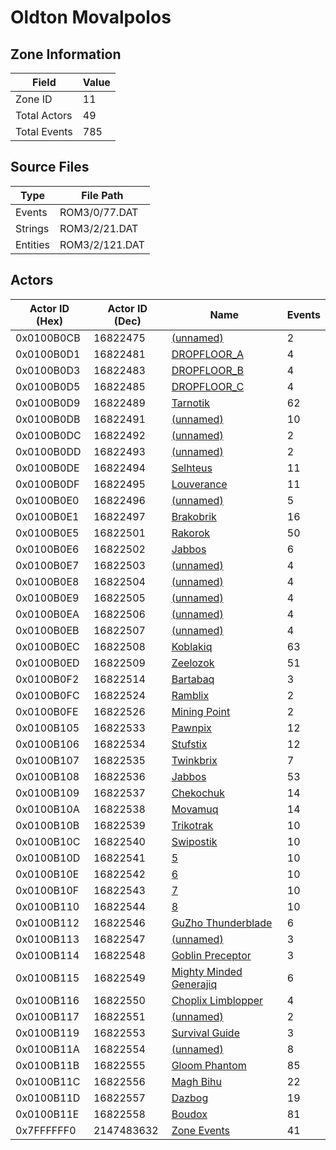 # Oldton Movalpolos

## Zone Information

| Field        |   Value |
|--------------|---------|
| Zone ID      |      11 |
| Total Actors |      49 |
| Total Events |     785 |

## Source Files

| Type     | File Path      |
|----------|----------------|
| Events   | ROM3/0/77.DAT  |
| Strings  | ROM3/2/21.DAT  |
| Entities | ROM3/2/121.DAT |

## Actors

| Actor ID (Hex)   |   Actor ID (Dec) | Name                                                                     |   Events |
|------------------|------------------|--------------------------------------------------------------------------|----------|
| 0x0100B0CB       |         16822475 | [(unnamed)](./16822475/)                                                 |        2 |
| 0x0100B0D1       |         16822481 | [DROPFLOOR_A](./16822481%20-%20DROPFLOOR_A/)                             |        4 |
| 0x0100B0D3       |         16822483 | [DROPFLOOR_B](./16822483%20-%20DROPFLOOR_B/)                             |        4 |
| 0x0100B0D5       |         16822485 | [DROPFLOOR_C](./16822485%20-%20DROPFLOOR_C/)                             |        4 |
| 0x0100B0D9       |         16822489 | [Tarnotik](./16822489%20-%20Tarnotik/)                                   |       62 |
| 0x0100B0DB       |         16822491 | [(unnamed)](./16822491/)                                                 |       10 |
| 0x0100B0DC       |         16822492 | [(unnamed)](./16822492/)                                                 |        2 |
| 0x0100B0DD       |         16822493 | [(unnamed)](./16822493/)                                                 |        2 |
| 0x0100B0DE       |         16822494 | [Selhteus](./16822494%20-%20Selhteus/)                                   |       11 |
| 0x0100B0DF       |         16822495 | [Louverance](./16822495%20-%20Louverance/)                               |       11 |
| 0x0100B0E0       |         16822496 | [(unnamed)](./16822496/)                                                 |        5 |
| 0x0100B0E1       |         16822497 | [Brakobrik](./16822497%20-%20Brakobrik/)                                 |       16 |
| 0x0100B0E5       |         16822501 | [Rakorok](./16822501%20-%20Rakorok/)                                     |       50 |
| 0x0100B0E6       |         16822502 | [Jabbos](./16822502%20-%20Jabbos/)                                       |        6 |
| 0x0100B0E7       |         16822503 | [(unnamed)](./16822503/)                                                 |        4 |
| 0x0100B0E8       |         16822504 | [(unnamed)](./16822504/)                                                 |        4 |
| 0x0100B0E9       |         16822505 | [(unnamed)](./16822505/)                                                 |        4 |
| 0x0100B0EA       |         16822506 | [(unnamed)](./16822506/)                                                 |        4 |
| 0x0100B0EB       |         16822507 | [(unnamed)](./16822507/)                                                 |        4 |
| 0x0100B0EC       |         16822508 | [Koblakiq](./16822508%20-%20Koblakiq/)                                   |       63 |
| 0x0100B0ED       |         16822509 | [Zeelozok](./16822509%20-%20Zeelozok/)                                   |       51 |
| 0x0100B0F2       |         16822514 | [Bartabaq](./16822514%20-%20Bartabaq/)                                   |        3 |
| 0x0100B0FC       |         16822524 | [Ramblix](./16822524%20-%20Ramblix/)                                     |        2 |
| 0x0100B0FE       |         16822526 | [Mining Point](./16822526%20-%20Mining%20Point/)                         |        2 |
| 0x0100B105       |         16822533 | [Pawnpix](./16822533%20-%20Pawnpix/)                                     |       12 |
| 0x0100B106       |         16822534 | [Stufstix](./16822534%20-%20Stufstix/)                                   |       12 |
| 0x0100B107       |         16822535 | [Twinkbrix](./16822535%20-%20Twinkbrix/)                                 |        7 |
| 0x0100B108       |         16822536 | [Jabbos](./16822536%20-%20Jabbos/)                                       |       53 |
| 0x0100B109       |         16822537 | [Chekochuk](./16822537%20-%20Chekochuk/)                                 |       14 |
| 0x0100B10A       |         16822538 | [Movamuq](./16822538%20-%20Movamuq/)                                     |       14 |
| 0x0100B10B       |         16822539 | [Trikotrak](./16822539%20-%20Trikotrak/)                                 |       10 |
| 0x0100B10C       |         16822540 | [Swipostik](./16822540%20-%20Swipostik/)                                 |       10 |
| 0x0100B10D       |         16822541 | [5](./16822541%20-%205/)                                                 |       10 |
| 0x0100B10E       |         16822542 | [6](./16822542%20-%206/)                                                 |       10 |
| 0x0100B10F       |         16822543 | [7](./16822543%20-%207/)                                                 |       10 |
| 0x0100B110       |         16822544 | [8](./16822544%20-%208/)                                                 |       10 |
| 0x0100B112       |         16822546 | [GuZho Thunderblade](./16822546%20-%20GuZho%20Thunderblade/)             |        6 |
| 0x0100B113       |         16822547 | [(unnamed)](./16822547/)                                                 |        3 |
| 0x0100B114       |         16822548 | [Goblin Preceptor](./16822548%20-%20Goblin%20Preceptor/)                 |        3 |
| 0x0100B115       |         16822549 | [Mighty Minded Generajiq](./16822549%20-%20Mighty%20Minded%20Generajiq/) |        6 |
| 0x0100B116       |         16822550 | [Choplix Limblopper](./16822550%20-%20Choplix%20Limblopper/)             |        4 |
| 0x0100B117       |         16822551 | [(unnamed)](./16822551/)                                                 |        2 |
| 0x0100B119       |         16822553 | [Survival Guide](./16822553%20-%20Survival%20Guide/)                     |        3 |
| 0x0100B11A       |         16822554 | [(unnamed)](./16822554/)                                                 |        8 |
| 0x0100B11B       |         16822555 | [Gloom Phantom](./16822555%20-%20Gloom%20Phantom/)                       |       85 |
| 0x0100B11C       |         16822556 | [Magh Bihu](./16822556%20-%20Magh%20Bihu/)                               |       22 |
| 0x0100B11D       |         16822557 | [Dazbog](./16822557%20-%20Dazbog/)                                       |       19 |
| 0x0100B11E       |         16822558 | [Boudox](./16822558%20-%20Boudox/)                                       |       81 |
| 0x7FFFFFF0       |       2147483632 | [Zone Events](./Zone%20Events/)                                          |       41 |